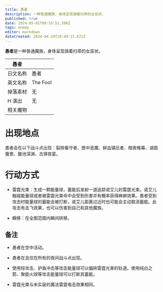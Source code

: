 ```yaml
---
title: 愚者
description: 一种普通魔族，身体呈现骑着扫帚的女巫状。
published: true
date: 2024-05-01T09:55:51.596Z
tags: enemy
editor: markdown
dateCreated: 2024-04-29T10:49:15.672Z
---
```


**愚者**是一种普通魔族，身体呈现骑着扫帚的女巫状。

<!-- 在这里放置图像 -->

| 愚者 ||
| - | - |
| 日文名称 | <span lang="ja">愚者</span> |
| 英文名称 | The Fool |
| 掉落素材 | 无 |
| H 演出 | 无 |
| 相关魔物 |  |

# 出现地点

愚者会在以下战斗点出现：裂隙看守者、匣中恶魔、鲜血镇压者、暗夜帷幕、湖面蜃景、酸池深渊、古驿夜宴。

# 行动方式

- 雷霆光束：生成一颗能量球，蓄能后发射一道追踪诺艾儿的雷霆光束。诺艾儿触碰能量球或者被雷霆光束命中会受到伤害并有概率获得麻痹效果。愚者受到攻击时能量球的蓄能会被打断，诺艾儿距离过近时也可能会主动取消蓄能。此攻击有击飞效果，也可以伤害到自己和其他魔族。

- 瞬移：在全图范围内瞬间转移。

## 备注

- 愚者在空中活动。

- 愚者在且仅在所有的夜间战斗点出现。

- 使用轻攻击、护盾冲击等攻击能量球可以偏转雷霆光束的轨道。使用纯白之箭、聚能火球等攻击能量球可以打断其蓄能。

- 雷霆光束与未实装的魔法雷霆电击效果相同。
